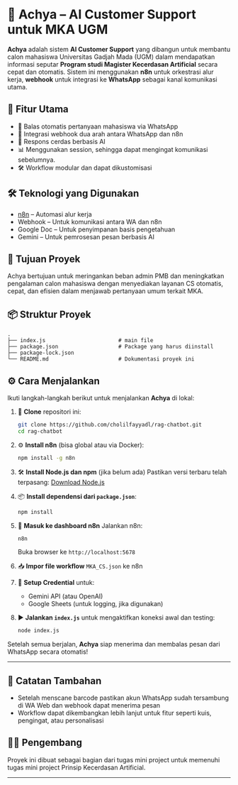 # 🤖 Achya – AI Customer Support untuk MKA UGM

**Achya** adalah sistem **AI Customer Support** yang dibangun untuk membantu calon mahasiswa Universitas Gadjah Mada (UGM) dalam mendapatkan informasi seputar **Program studi Magister Kecerdasan Artificial** secara cepat dan otomatis. Sistem ini menggunakan **n8n** untuk orkestrasi alur kerja, **webhook** untuk integrasi ke **WhatsApp** sebagai kanal komunikasi utama.

## 🚀 Fitur Utama

* 💬 Balas otomatis pertanyaan mahasiswa via WhatsApp
* 🔗 Integrasi webhook dua arah antara WhatsApp dan n8n
* 🤖 Respons cerdas berbasis AI
* 📊 Menggunakan session, sehingga dapat mengingat komunikasi sebelumnya.
* 🛠️ Workflow modular dan dapat dikustomisasi

## 🛠️ Teknologi yang Digunakan

* [n8n](https://n8n.io/) – Automasi alur kerja
* Webhook – Untuk komunikasi antara WA dan n8n
* Google Doc – Untuk penyimpanan basis pengetahuan
* Gemini – Untuk pemrosesan pesan berbasis AI

## 🎯 Tujuan Proyek

Achya bertujuan untuk meringankan beban admin PMB dan meningkatkan pengalaman calon mahasiswa dengan menyediakan layanan CS otomatis, cepat, dan efisien dalam menjawab pertanyaan umum terkait MKA.

## 📦 Struktur Proyek

```
.
├── index.js                       # main file
├── package.json                   # Package yang harus diinstall
├── package-lock.json
└── README.md                      # Dokumentasi proyek ini
```


## ⚙️ Cara Menjalankan

Ikuti langkah-langkah berikut untuk menjalankan **Achya** di lokal:

1. 🧾 **Clone** repositori ini:

   ```bash
   git clone https://github.com/cholilfayyadl/rag-chatbot.git
   cd rag-chatbot
   ```

2. ⚙️ **Install n8n** (bisa global atau via Docker):

   ```bash
   npm install -g n8n
   ```

3. 🛠️ **Install Node.js dan npm** (jika belum ada)
   Pastikan versi terbaru telah terpasang:
   [Download Node.js](https://nodejs.org/)

4. 📦 **Install dependensi dari `package.json`**:

   ```bash
   npm install
   ```

5. 🔑 **Masuk ke dashboard n8n**
   Jalankan n8n:

   ```bash
   n8n
   ```

   Buka browser ke `http://localhost:5678`

6. 📥 **Impor file workflow** `MKA_CS.json` ke n8n

7. 🔐 **Setup Credential** untuk:

   * Gemini API (atau OpenAI)
   * Google Sheets (untuk logging, jika digunakan)

8. ▶️ **Jalankan `index.js`** untuk mengaktifkan koneksi awal dan testing:

   ```bash
   node index.js
   ```

Setelah semua berjalan, **Achya** siap menerima dan membalas pesan dari WhatsApp secara otomatis!

---


## 📝 Catatan Tambahan

* Setelah menscane barcode pastikan akun WhatsApp sudah tersambung di WA Web dan webhook dapat menerima pesan
* Workflow dapat dikembangkan lebih lanjut untuk fitur seperti kuis, pengingat, atau personalisasi

## 👨‍💻 Pengembang

Proyek ini dibuat sebagai bagian dari tugas mini project untuk memenuhi tugas mini project Prinsip Kecerdasan Artificial.

---

